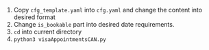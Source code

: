 1. Copy `cfg_template.yaml` into `cfg.yaml` and change the content into desired format
2. Change `is_bookable` part into desired date requirements.
3. `cd` into current directory
4. `python3 visaAppointmentsCAN.py`
